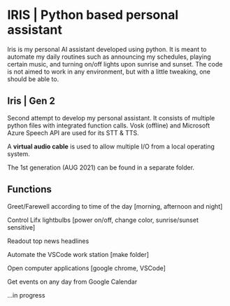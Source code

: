 # IRIS | Python based personal assistant

Iris is my personal AI assistant developed using python. It is meant to automate my daily routines such as announcing my schedules, playing certain music, and turning on/off lights upon sunrise and sunset. The code is not aimed to work in any environment, but with a little tweaking, one should be able to. 

## Iris | Gen 2

Second attempt to develop my personal assistant. It consists of multiple python files with integrated function calls. Vosk (offline) and Microsoft Azure Speech API are used for its STT & TTS.

A **virtual audio cable** is used to allow multiple I/O from a local operating system. 

The 1st generation (AUG 2021) can be found in a separate folder.

## Functions
Greet/Farewell according to time of the day [morning, afternoon and night]

Control Lifx lightbulbs [power on/off, change color, sunrise/sunset sensitive]

Readout top news headlines

Automate the VSCode work station [make folder]

Open computer applications [google chrome, VSCode] 

Get events on any day from Google Calendar

...in progress
